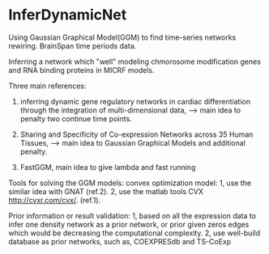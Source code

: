 # InferDynamicNet
Using Gaussian Graphical Model(GGM) to find time-series networks rewiring. 
BrainSpan time periods data.

Inferring a network which "well" modeling chmorosome modification genes and RNA binding proteins in MICRF models.

Three main references:

1. inferring dynamic gene regulatory networks in cardiac differentiation through the integration of multi-dimensional data, 
--> main idea to penalty two continue time points.

2. Sharing and Specificity of Co-expression Networks across 35 Human Tissues, --> main idea to Gaussian Graphical Models and additional penalty.

3. FastGGM, main idea to give lambda and fast running

Tools for solving the GGM models: convex optimization model: 
1, use the similar idea with GNAT (ref.2).
2, use the matlab tools CVX http://cvxr.com/cvx/. (ref.1).


Prior information or result validation:
1, based on all the expression data to infer one density network as a prior network, or prior given zeros edges which would be decreasing the computational complexity.
2, use well-build database as prior networks, such as, COEXPRESdb and TS-CoExp

